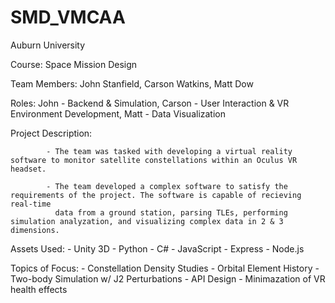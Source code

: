 # SMD_VMCAA

Auburn University 

Course: Space Mission Design

Team Members: John Stanfield, Carson Watkins, Matt Dow

Roles: John - Backend & Simulation,
       Carson - User Interaction & VR Environment Development,
       Matt - Data Visualization
       
       
Project Description: 

            - The team was tasked with developing a virtual reality software to monitor satellite constellations within an Oculus VR headset.
            
            - The team developed a complex software to satisfy the requirements of the project. The software is capable of recieving real-time 
              data from a ground station, parsing TLEs, performing simulation analyzation, and visualizing complex data in 2 & 3 dimensions.
              
Assets Used:
            - Unity 3D
            - Python
            - C#
            - JavaScript
              - Express
              - Node.js

Topics of Focus:
            - Constellation Density Studies
            - Orbital Element History
            - Two-body Simulation w/ J2 Perturbations
            - API Design
            - Minimazation of VR health effects
            
            
